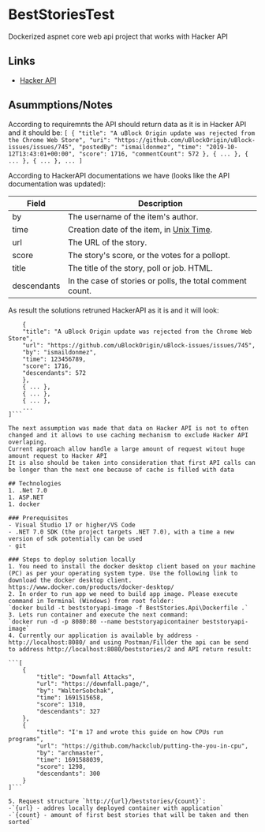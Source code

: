 ﻿# BestStoriesTest
Dockerized aspnet core web api project that works with Hacker API

## Links
* [Hacker API](https://github.com/HackerNews/API)

## Asummptions/Notes
According to requiremnts the API should return data as it is in Hacker API and it should be:
`[
    {
    "title": "A uBlock Origin update was rejected from the Chrome Web Store",
    "uri": "https://github.com/uBlockOrigin/uBlock-issues/issues/745",
    "postedBy": "ismaildonmez",
    "time": "2019-10-12T13:43:01+00:00",
    "score": 1716,
    "commentCount": 572
    },
    { ... },
    { ... },
    { ... },
    ...
]`

According to HackerAPI documentations we have (looks like the API documentation was updated):

Field | Description
------|------------
by | The username of the item's author.
time | Creation date of the item, in [Unix Time](http://en.wikipedia.org/wiki/Unix_time).
url | The URL of the story.
score | The story's score, or the votes for a pollopt.
title | The title of the story, poll or job. HTML.
descendants | In the case of stories or polls, the total comment count.

As result the solutions retruned HackerAPI as it is and it will look:

```[
    {
    "title": "A uBlock Origin update was rejected from the Chrome Web Store",
    "url": "https://github.com/uBlockOrigin/uBlock-issues/issues/745",
    "by": "ismaildonmez",
    "time": 123456789,
    "score": 1716,
    "descendants": 572
    },
    { ... },
    { ... },
    { ... },
    ...
]```

The next assumption was made that data on Hacker API is not to often changed and it allows to use caching mechanism to exclude Hacker API overlaping.
Current approach allow handle a large amount of request witout huge amount request to Hacker API
It is also should be taken into consideration that first API calls can be longer than the next one because of cache is filled with data

## Technologies
1. .Net 7.0
1. ASP.NET
1. docker

### Prerequisites
- Visual Studio 17 or higher/VS Code
- .NET 7.0 SDK (the project targets .NET 7.0), with a time a new version of sdk potentially can be used
- git

### Steps to deploy solution locally
1. You need to install the docker desktop client based on your machine (PC) as per your operating system type. Use the following link to download the docker desktop client. https://www.docker.com/products/docker-desktop/
2. In order to run app we need to build app image. Please execute command in Terminal (Windows) from root folder:
`docker build -t beststoryapi-image -f BestStories.Api\Dockerfile .`
3. Lets run container and execute the next command:
`docker run -d -p 8080:80 --name beststoryapicontainer beststoryapi-image`
4. Currently our application is available by address - http://localhost:8080/ and using Postman/Fillder the api can be send to address http://localhost:8080/beststories/2 and API return result:

```[
    {
        "title": "Downfall Attacks",
        "url": "https://downfall.page/",
        "by": "WalterSobchak",
        "time": 1691515658,
        "score": 1310,
        "descendants": 327
    },
    {
        "title": "I'm 17 and wrote this guide on how CPUs run programs",
        "url": "https://github.com/hackclub/putting-the-you-in-cpu",
        "by": "archmaster",
        "time": 1691588039,
        "score": 1298,
        "descendants": 300
    }
]```

5. Request structure `http://{url}/beststories/{count}`:
-`{url} - addres locally deployed container with application`
-`{count} - amount of first best stories that will be taken and then sorted`
